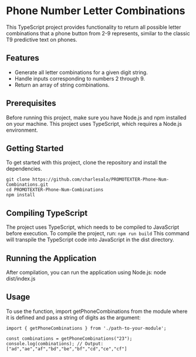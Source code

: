 # Phone Number Letter Combinations

This TypeScript project provides functionality to return all possible letter combinations that a phone button from 2-9 represents, similar to the classic T9 predictive text on phones.

## Features

- Generate all letter combinations for a given digit string.
- Handle inputs corresponding to numbers 2 through 9.
- Return an array of string combinations.

## Prerequisites

Before running this project, make sure you have Node.js and npm installed on your machine. This project uses TypeScript, which requires a Node.js environment.

## Getting Started

To get started with this project, clone the repository and install the dependencies.

```
git clone https://github.com/charlesalo/PROMOTEXTER-Phone-Num-Combinations.git
cd PROMOTEXTER-Phone-Num-Combinations
npm install
```

## Compiling TypeScript
The project uses TypeScript, which needs to be compiled to JavaScript before execution. To compile the project, run:
```npm run build```
This command will transpile the TypeScript code into JavaScript in the dist directory.

## Running the Application

After compilation, you can run the application using Node.js:
node dist/index.js

## Usage
To use the function, import getPhoneCombinations from the module where it is defined and pass a string of digits as the argument:

```
import { getPhoneCombinations } from './path-to-your-module';

const combinations = getPhoneCombinations("23");
console.log(combinations); // Output: ["ad","ae","af","bd","be","bf","cd","ce","cf"]
```

